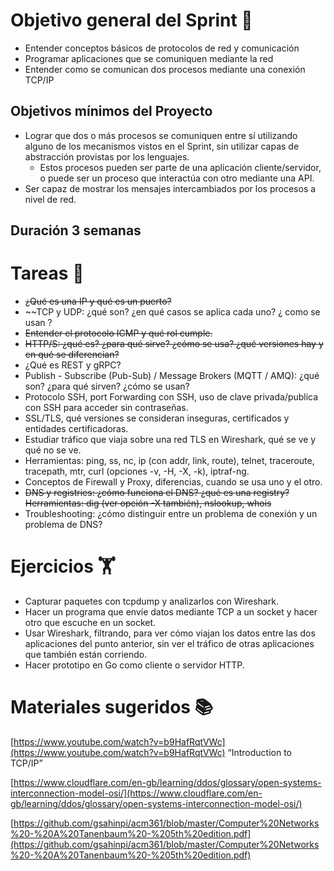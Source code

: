# Objetivo general del Sprint **🥇**

- Entender conceptos básicos de protocolos de red y comunicación
- Programar aplicaciones que se comuniquen mediante la red
- Entender como se comunican dos procesos mediante una conexión TCP/IP
## Objetivos mínimos del Proyecto

- Lograr que dos o más procesos se comuniquen entre sí utilizando alguno de los mecanismos vistos en el Sprint, sin utilizar capas de abstracción provistas por los lenguajes.
    - Estos procesos pueden ser parte de una aplicación cliente/servidor, o puede ser un proceso que interactúa con otro mediante una API.
- Ser capaz de mostrar los mensajes intercambiados por los procesos a nivel de red.

## Duración 3 semanas

# Tareas **📝**

- ~~¿Qué es una IP y qué es un puerto?~~
- ~~TCP y UDP: ¿qué son? ¿en qué casos se aplica cada uno? ¿ como se usan ?
- ~~Entender el protocolo ICMP y qué rol cumple.~~
- ~~HTTP/S: ¿qué es? ¿para qué sirve? ¿cómo se usa? ¿qué versiones hay y en qué se diferencian?~~
- ¿Qué es REST y gRPC?
- Publish - Subscribe (Pub-Sub) / Message Brokers (MQTT / AMQ): ¿qué son? ¿para qué sirven? ¿cómo se usan?
- Protocolo SSH, port Forwarding con SSH, uso de clave privada/publica con SSH para acceder sin contraseñas.
- SSL/TLS, qué versiones se consideran inseguras, certificados y entidades certificadoras.
- Estudiar tráfico que viaja sobre una red TLS en Wireshark, qué se ve y qué no se ve.
- Herramientas: ping, ss, nc, ip (con addr, link, route), telnet, traceroute, tracepath, mtr, curl (opciones -v, -H, -X, -k), iptraf-ng.
- Conceptos de Firewall y Proxy, diferencias, cuando se usa uno y el otro.
- ~~DNS y registries: ¿cómo funciona el DNS? ¿qué es una registry? Herramientas: dig (ver opción -X también), nslookup, whois~~
- Troubleshooting: ¿cómo distinguir entre un problema de conexión y un problema de DNS?

# Ejercicios **🏋️**

- Capturar paquetes con tcpdump y analizarlos con Wireshark.
- Hacer un programa que envíe datos mediante TCP a un socket y hacer otro que escuche en un socket.
- Usar Wireshark, filtrando, para ver cómo viajan los datos entre las dos aplicaciones del punto anterior, sin ver el tráfico de otras aplicaciones que también están corriendo.
- Hacer prototipo en Go como cliente o servidor HTTP.

# Materiales sugeridos **📚**

[https://www.youtube.com/watch?v=b9HafRqtVWc](https://www.youtube.com/watch?v=b9HafRqtVWc) “Introduction to TCP/IP”

[https://www.cloudflare.com/en-gb/learning/ddos/glossary/open-systems-interconnection-model-osi/](https://www.cloudflare.com/en-gb/learning/ddos/glossary/open-systems-interconnection-model-osi/)

[https://github.com/gsahinpi/acm361/blob/master/Computer%20Networks%20-%20A%20Tanenbaum%20-%205th%20edition.pdf](https://github.com/gsahinpi/acm361/blob/master/Computer%20Networks%20-%20A%20Tanenbaum%20-%205th%20edition.pdf)
